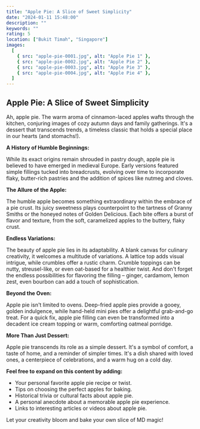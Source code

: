 ```yaml
---
title: "Apple Pie: A Slice of Sweet Simplicity"
date: "2024-01-11 15:48:00"
description: ""
keywords: ""
rating: 5
location: ["Bukit Timah", "Singapore"]
images:
  [
    { src: "apple-pie-0001.jpg", alt: "Apple Pie 1" },
    { src: "apple-pie-0002.jpg", alt: "Apple Pie 2" },
    { src: "apple-pie-0003.jpg", alt: "Apple Pie 3" },
    { src: "apple-pie-0004.jpg", alt: "Apple Pie 4" },
  ]
---
```


## Apple Pie: A Slice of Sweet Simplicity

Ah, apple pie. The warm aroma of cinnamon-laced apples wafts through the kitchen, conjuring images of cozy autumn days and family gatherings. It's a dessert that transcends trends, a timeless classic that holds a special place in our hearts (and stomachs!).

**A History of Humble Beginnings:**

While its exact origins remain shrouded in pastry dough, apple pie is believed to have emerged in medieval Europe. Early versions featured simple fillings tucked into breadcrusts, evolving over time to incorporate flaky, butter-rich pastries and the addition of spices like nutmeg and cloves.

**The Allure of the Apple:**

The humble apple becomes something extraordinary within the embrace of a pie crust. Its juicy sweetness plays counterpoint to the tartness of Granny Smiths or the honeyed notes of Golden Delicious. Each bite offers a burst of flavor and texture, from the soft, caramelized apples to the buttery, flaky crust.

**Endless Variations:**

The beauty of apple pie lies in its adaptability. A blank canvas for culinary creativity, it welcomes a multitude of variations. A lattice top adds visual intrigue, while crumbles offer a rustic charm. Crumble toppings can be nutty, streusel-like, or even oat-based for a healthier twist. And don't forget the endless possibilities for flavoring the filling – ginger, cardamom, lemon zest, even bourbon can add a touch of sophistication.

**Beyond the Oven:**

Apple pie isn't limited to ovens. Deep-fried apple pies provide a gooey, golden indulgence, while hand-held mini pies offer a delightful grab-and-go treat. For a quick fix, apple pie filling can even be transformed into a decadent ice cream topping or warm, comforting oatmeal porridge.

**More Than Just Dessert:**

Apple pie transcends its role as a simple dessert. It's a symbol of comfort, a taste of home, and a reminder of simpler times. It's a dish shared with loved ones, a centerpiece of celebrations, and a warm hug on a cold day.

**Feel free to expand on this content by adding:**

- Your personal favorite apple pie recipe or twist.
- Tips on choosing the perfect apples for baking.
- Historical trivia or cultural facts about apple pie.
- A personal anecdote about a memorable apple pie experience.
- Links to interesting articles or videos about apple pie.

Let your creativity bloom and bake your own slice of MD magic!
